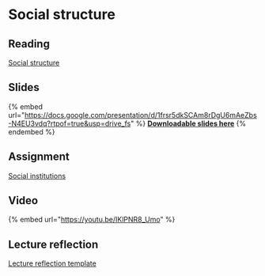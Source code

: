 # Social structure

## Reading

[Social structure](https://drive.google.com/file/d/1x5wUeTnqq37xGK9e7iSRsJkpLJbVQJyO/view?usp=sharing)

## Slides

{% embed url="https://docs.google.com/presentation/d/1frsr5dkSCAm8rDgU6mAeZbs-N4EU3vdq?rtpof=true&usp=drive_fs" %}
[**Downloadable slides here**](https://docs.google.com/presentation/d/1frsr5dkSCAm8rDgU6mAeZbs-N4EU3vdq?rtpof=true\&usp=drive_fs)
{% endembed %}

## Assignment

[Social institutions](https://docs.google.com/document/d/1ftxUIcuudNM09ZkWyoQezJLDPlaIVQvd?rtpof=true\&usp=drive_fs)

## Video

{% embed url="https://youtu.be/IKlPNR8_Umo" %}

## Lecture reflection

[Lecture reflection template](https://docs.google.com/document/d/1-PRA6bDBkX22e316lCp3D0bCUpBqBBQy?rtpof=true\&usp=drive_fs)

